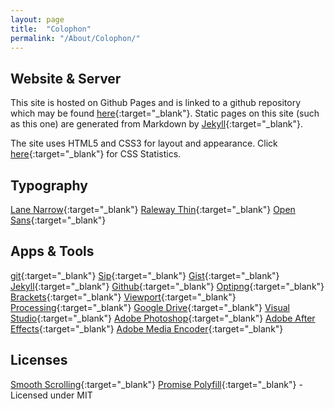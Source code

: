 ```yaml
---
layout: page
title:  "Colophon"
permalink: "/About/Colophon/"
---
```


Website & Server
----------
This site is hosted on Github Pages and is linked to a github repository which may be found [here](https://github.com/CFWS/Innumerable){:target="_blank"}.
Static pages on this site (such as this one) are generated from Markdown by [Jekyll](http://jekyllrb.com/){:target="_blank"}.

The site uses HTML5 and CSS3 for layout and appearance.
Click [here](http://cssstats.com/stats?url=https%3A%2F%2Fcfws.github.io%2FInnumerable){:target="_blank"} for CSS Statistics.

Typography
----------
[Lane Narrow](http://apostrophiclab.pedroreina.net/0059-Lane/lane.html){:target="_blank"}
[Raleway Thin](https://www.theleagueofmoveabletype.com/raleway){:target="_blank"}
[Open Sans](https://www.google.com/fonts/specimen/Open+Sans){:target="_blank"}

Apps & Tools
----------
[git](https://git-scm.com/){:target="_blank"}
[Sip](https://sipapp.io/){:target="_blank"}
[Gist](https://gist.github.com/){:target="_blank"}
[Jekyll](http://jekyllrb.com/){:target="_blank"}
[Github](https://github.com/){:target="_blank"}
[Optipng](http://optipng.sourceforge.net/){:target="_blank"}
[Brackets](http://brackets.io/){:target="_blank"}
[Viewport](https://itunes.apple.com/us/app/viewport/id953817966?mt=12){:target="_blank"}
[Processing](https://processing.org/){:target="_blank"}
[Google Drive](https://www.google.com/drive/){:target="_blank"}
[Visual Studio](https://www.visualstudio.com/en-us/products/visual-studio-community-vs.aspx){:target="_blank"}
[Adobe Photoshop](http://www.photoshop.com/){:target="_blank"}
[Adobe After Effects](http://www.adobe.com/products/aftereffects.html){:target="_blank"}
[Adobe Media Encoder](https://www.adobe.com/products/media-encoder.html){:target="_blank"}

Licenses
---------
[Smooth Scrolling](https://coderwall.com/p/hujlhg/smooth-scrolling-without-jquery){:target="_blank"}
[Promise Polyfill](https://github.com/taylorhakes/promise-polyfill){:target="_blank"} - Licensed under MIT
